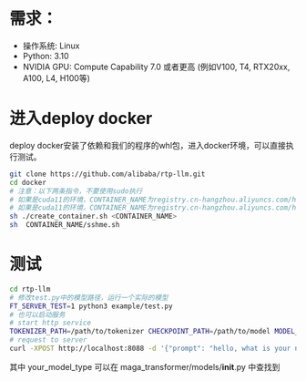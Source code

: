 
# 需求：
* 操作系统: Linux
* Python: 3.10
* NVIDIA GPU: Compute Capability 7.0 或者更高 (例如V100, T4, RTX20xx, A100, L4, H100等)

# 进入deploy docker
deploy docker安装了依赖和我们的程序的whl包，进入docker环境，可以直接执行测试。
```bash
git clone https://github.com/alibaba/rtp-llm.git
cd docker
# 注意：以下两条指令，不要使用sudo执行
# 如果是cuda11的环境，CONTAINER_NAME为registry.cn-hangzhou.aliyuncs.com/havenask/rtp_llm:deploy_image_cuda11
# 如果是cuda11的环境，CONTAINER_NAME为registry.cn-hangzhou.aliyuncs.com/havenask/rtp_llm:deploy_image_cuda12
sh ./create_container.sh <CONTAINER_NAME>
sh  CONTAINER_NAME/sshme.sh
```

# 测试
```bash
cd rtp-llm
# 修改test.py中的模型路径，运行一个实际的模型
FT_SERVER_TEST=1 python3 example/test.py
# 也可以启动服务
# start http service
TOKENIZER_PATH=/path/to/tokenizer CHECKPOINT_PATH=/path/to/model MODEL_TYPE=your_model_type FT_SERVER_TEST=1 python3 -m maga_transformer.start_server
# request to server
curl -XPOST http://localhost:8088 -d '{"prompt": "hello, what is your name", "generate_config": {"max_new_tokens": 1000}}'
```
其中 your_model_type 可以在 maga_transformer/models/__init__.py 中查找到